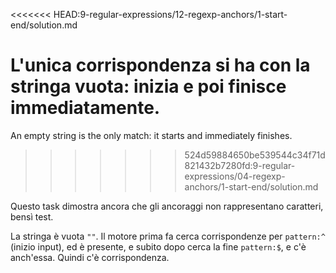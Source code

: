 <<<<<<< HEAD:9-regular-expressions/12-regexp-anchors/1-start-end/solution.md

L'unica corrispondenza si ha con la stringa vuota: inizia e poi finisce immediatamente.
=======
An empty string is the only match: it starts and immediately finishes.
>>>>>>> 524d59884650be539544c34f71d821432b7280fd:9-regular-expressions/04-regexp-anchors/1-start-end/solution.md

Questo task dimostra ancora che gli ancoraggi non rappresentano caratteri, bensì test.

La stringa è vuota `""`. Il motore prima fa cerca corrispondenze per `pattern:^` (inizio input), ed è presente, e subito dopo cerca la fine `pattern:$`, e c'è anch'essa. Quindi c'è corrispondenza.

